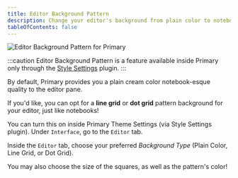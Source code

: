 ```yaml
---
title: Editor Background Pattern
description: Change your editor's background from plain color to notebook lined or dot grids!
tableOfContents: false
---
```


![Editor Background Pattern for Primary](../../../media/demos/interface_editor-bg.png)

:::caution
Editor Background Pattern is a feature available inside Primary only through the [Style Settings](obsidian://show-plugin?id=obsidian-style-settings) plugin.
:::

By default, Primary provides you a plain cream color notebook-esque quality to the editor pane.

If you'd like, you can opt for a **line grid** or **dot grid** pattern background for your editor, just like notebooks!

You can turn this on inside Primary Theme Settings (via Style Settings plugin). Under `Interface`, go to the `Editor` tab.

Inside the `Editor` tab, choose your preferred *Background Type* (Plain Color, Line Grid, or Dot Grid).

You may also choose the size of the squares, as well as the pattern's color!